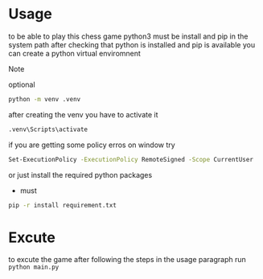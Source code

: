 # Usage
to be able to play this chess game python3 must be install and pip in the system path
after checking that python is installed and pip is available you can create a python virtual enviromnent
>[!NOTE] 
>optional

```bash
python -m venv .venv
```
after creating the venv you have to activate it

```bash
.venv\Scripts\activate
```
if you are getting some policy erros on window try
```bash
Set-ExecutionPolicy -ExecutionPolicy RemoteSigned -Scope CurrentUser
```
or just install the required python packages
- must
```bash
pip -r install requirement.txt
```

# Excute
to excute the game after following the steps in the usage paragraph run
`python main.py`

